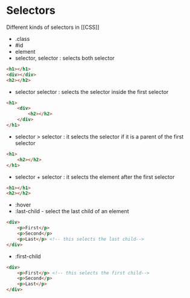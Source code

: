 # Selectors
Different kinds of selectors in [[CSS]]
- .class
- \#id 
- element
- selector, selector : selects both selector
```html
<h1></h1>
<div></div>
<h2></h2>
```
- selector selector : selects the selector inside the first selector
```html
<h1>
	<div>
		<h2></h2>
	</div>
</h1>
```
- selector > selector : it selects the selector if it is a parent of the first selector
```html
<h1>
	<h2></h2>
</h1>
```
- selector + selector : it selects the element after the first selector
```html
<h1></h1>
<h2></h2>
```

- :hover
- :last-child - select the last child of an element
```html
<div>
	<p>First</p>
	<p>Second</p>
	<p>Last</p> <!-- this selects the last child-->
</div>
```

- :first-child
```html
<div>
	<p>First</p> <!-- this selects the first child-->
	<p>Second</p>
	<p>Last</p> 
</div>
```